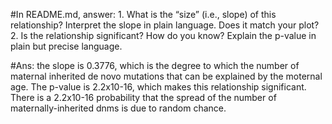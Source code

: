 #In README.md, answer: 1. What is the “size” (i.e., slope) of this relationship? Interpret the slope in plain language. Does it match your plot? 2. Is the relationship significant? How do you know? Explain the p-value in plain but precise language.

#Ans: the slope is 0.3776, which is the degree to which the number of maternal inherited de novo mutations that can be explained by the moternal age. The p-value is 2.2x10-16, which makes this relationship significant. There is a 2.2x10-16 probability that the spread of the number of maternally-inherited dnms is due to random chance.
